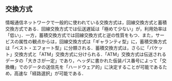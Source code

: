 ## 交換方式
情報通信ネットワークで一般的に使われている交換方式は，回線交換方式と蓄積交換方式である．回線交換方式では伝送遅延は「極めて少ない」が，利用効率は「低い」．一方，蓄積交換方式では回線交換方式と逆の性質をもつ．また，サービスの属性の観点からは，回線交換方式は「ギャランティ型」に，蓄積交換方式は「ベスト・エフォート型」に分類される．蓄積交換方式は，さらに「パケット」交換方式と「ATM」交換方式に分けられる．「ATM」交換方式は伝送されるデータの「大きさが一定」であり，ヘッダに書かれた仮装パス番号によって「交換機」でのデータの送信先を「ハードウェア的」に決定することが可能であるため，高速な「経路選択」が可能である．
